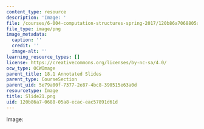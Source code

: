 ```yaml
---
content_type: resource
description: 'Image: '
file: /courses/6-004-computation-structures-spring-2017/120b86a7068805a8ecaceac57891d61d_Slide21.png
file_type: image/png
image_metadata:
  caption: ''
  credit: ''
  image-alt: ''
learning_resource_types: []
license: https://creativecommons.org/licenses/by-nc-sa/4.0/
ocw_type: OCWImage
parent_title: 18.1 Annotated Slides
parent_type: CourseSection
parent_uid: 5e79a00f-7377-2e87-4bc8-390515e63a0d
resourcetype: Image
title: Slide21.png
uid: 120b86a7-0688-05a8-ecac-eac57891d61d
---
```

Image: 